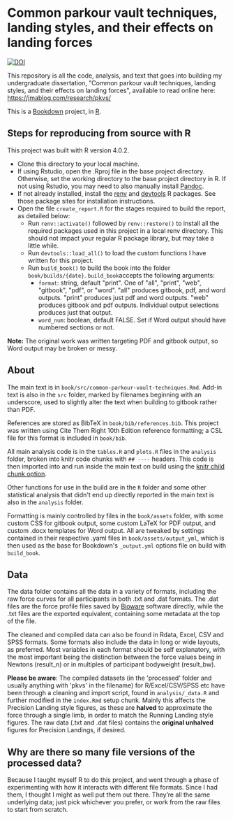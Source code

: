 # Common parkour vault techniques, landing styles, and their effects on landing forces

[![DOI](https://zenodo.org/badge/425025212.svg)](https://zenodo.org/badge/latestdoi/425025212)

This repository is all the code, analysis, and text that goes into building my undergraduate dissertation, "Common parkour vault techniques, landing styles, and their effects on landing forces", available to read online here: https://jmablog.com/research/pkvs/

This is a [Bookdown](https://bookdown.org/) project, in [R](https://www.r-project.org/).

## Steps for reproducing from source with R

This project was built with R version 4.0.2.

- Clone this directory to your local machine.
- If using Rstudio, open the .Rproj file in the base project directory. Otherwise, set the working directory to the base project directory in R. If not using Rstudio, you may need to also manually install [Pandoc](https://pandoc.org/).
- If not already installed, install the [renv](https://rstudio.github.io/renv/) and [devtools](https://devtools.r-lib.org/) R packages. See those package sites for installation instructions.
- Open the file `create_report.R` for the stages required to build the report, as detailed below:
  - Run `renv::activate()` followed by `renv::restore()` to install all the required packages used in this project in a local renv directory. This should not impact your regular R package library, but may take a little while.
  - Run `devtools::load_all()` to load the custom functions I have written for this project.
  - Run `build_book()` to build the book into the folder `book/builds/{date}`. `build_book`accepts the following arguments:
    - `format`: string, default "print". One of "all", "print", "web", "gitbook", "pdf", or "word". "all" produces gitbook, pdf, and word outputs. "print" produces just pdf and word outputs. "web" produces gitbook and pdf outputs. Individual output selections produces just that output.
    - `word_num`: boolean, default FALSE. Set if Word output should have numbered sections or not.

**Note:** The original work was written targeting PDF and gitbook output, so Word output may be broken or messy.

## About

The main text is in `book/src/common-parkour-vault-techniques.Rmd`. Add-in text is also in the `src` folder, marked by filenames beginning with an underscore, used to slightly alter the text when building to gitbook rather than PDF.

References are stored as BibTeX in `book/bib/references.bib`. This project was written using Cite Them Right 10th Edition reference formatting; a CSL file for this format is included in `book/bib`.

All main analysis code is in the `tables.R` and `plots.R` files in the `analysis` folder, broken into knitr code chunks with `## ----` headers. This code is then imported into and run inside the main text on build using the [knitr child chunk option](https://yihui.org/knitr/options/#child-documents).

Other functions for use in the build are in the `R` folder and some other statistical analysis that didn't end up directly reported in the main text is also in the `analysis` folder.

Formatting is mainly controlled by files in the `book/assets` folder, with some custom CSS for gitbook output, some custom LaTeX for PDF output, and custom .docx templates for Word output. All are tweaked by settings contained in their respective .yaml files in `book/assets/output_yml`, which is then used as the base for Bookdown's `_output.yml` options file on build with `build_book`.

## Data

The data folder contains all the data in a variety of formats, including the raw force curves for all participants in both .txt and .dat formats. The .dat files are the force profile files saved by [Bioware](https://www.kistler.com/en/product/type-2812a/) software directly, while the .txt files are the exported equivalent, containing some metadata at the top of the file. 

The cleaned and compiled data can also be found in Rdata, Excel, CSV and SPSS formats. Some formats also include the data in long or wide layouts, as preferred. Most variables in each format should be self explanatory, with the most important being the distinction between the force values being in Newtons (result\_n) or in multiples of participant bodyweight (result\_bw).

**Please be aware**: The compiled datasets (in the 'processed' folder and usually anything with 'pkvs' in the filename) for R/Excel/CSV/SPSS etc have been through a cleaning and import script, found in `analysis/_data.R` and further modified in the `index.Rmd` setup chunk. Mainly this affects the Precision Landing style figures, as these are **halved** to approximate the force through a single limb, in order to match the Running Landing style figures. The raw data (.txt and .dat files) contains the **original unhalved** figures for Precision Landings, if desired.

## Why are there so many file versions of the processed data?

Because I taught myself R to do this project, and went through a phase of experimenting with how it interacts with different file formats. Since I had them, I thought I might as well put them out there. They’re all the same underlying data; just pick whichever you prefer, or work from the raw files to start from scratch. 
